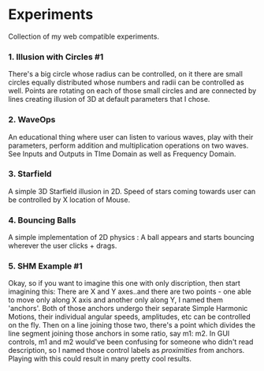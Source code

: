 # Experiments
Collection of my web compatible experiments.

### 1. Illusion with Circles #1
There's a big circle whose radius can be controlled, on it there are small circles equally distributed whose numbers and radii can be controlled as well. 
Points are rotating on each of those small circles and are connected by lines creating illusion of 3D at default parameters that I chose.

### 2. WaveOps
An educational thing where user can listen to various waves, play with their parameters, perform addition and multiplication operations on two waves.
See Inputs and Outputs in TIme Domain as well as Frequency Domain. 

### 3. Starfield
A simple 3D Starfield illusion in 2D. Speed of stars coming towards user can be controlled by X location of Mouse.

### 4. Bouncing Balls
A simple implementation of 2D physics : A ball appears and starts bouncing wherever the user clicks + drags.

### 5. SHM Example #1
Okay, so if you want to imagine this one with only discription, then start imagining this:
There are X and Y axes..and there are two points - one able to move only along X axis and another only along Y, I named them 'anchors'.
Both of those anchors undergo their separate Simple Harmonic Motions, their individual angular speeds, amplitudes, etc can be controlled on the fly.
Then on a line joining those two, there's a point which divides the line segment joining those anchors in some ratio, say m1: m2.
In GUI controls, m1 and m2 would've been confusing for someone who didn't read description, so I named those control labels as *proximities* from anchors. Playing with this could result in many pretty cool results. 

